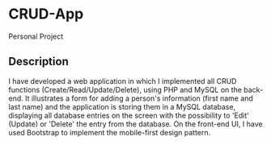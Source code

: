 # CRUD-App

Personal Project

## Description

I have developed a web application in which I implemented all CRUD functions (Create/Read/Update/Delete), using PHP and MySQL on the back-end. It illustrates a form for adding a person's information (first name and last name) and the application is storing them in a MySQL database, displaying all database entries on the screen with the possibility to 'Edit' (Update) or 'Delete' the entry from the database. On the front-end UI, I have used Bootstrap to implement the mobile-first design pattern.
